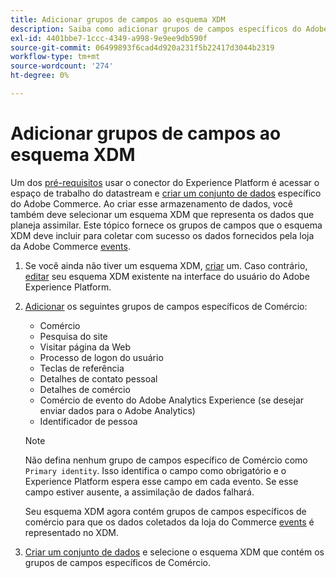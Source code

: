 ```yaml
---
title: Adicionar grupos de campos ao esquema XDM
description: Saiba como adicionar grupos de campos específicos do Adobe Commerce a um esquema XDM.
exl-id: 4401bbe7-1ccc-4349-a998-9e9ee9db590f
source-git-commit: 06499893f6cad4d920a231f5b22417d3044b2319
workflow-type: tm+mt
source-wordcount: '274'
ht-degree: 0%

---
```


# Adicionar grupos de campos ao esquema XDM

Um dos [pré-requisitos](overview.md#prereqs) usar o conector do Experience Platform é acessar o espaço de trabalho do datastream e [criar um conjunto de dados](https://experienceleague.adobe.com/docs/experience-platform/edge/datastreams/overview.html?lang=en) específico do Adobe Commerce. Ao criar esse armazenamento de dados, você também deve selecionar um esquema XDM que representa os dados que planeja assimilar. Este tópico fornece os grupos de campos que o esquema XDM deve incluir para coletar com sucesso os dados fornecidos pela loja da Adobe Commerce [events](events.md).

1. Se você ainda não tiver um esquema XDM, [criar](https://experienceleague.adobe.com/docs/experience-platform/xdm/ui/resources/schemas.html?lang=en#create) um. Caso contrário, [editar](https://experienceleague.adobe.com/docs/experience-platform/xdm/ui/resources/schemas.html?lang=en#edit) seu esquema XDM existente na interface do usuário do Adobe Experience Platform.

1. [Adicionar](https://experienceleague.adobe.com/docs/experience-platform/xdm/ui/resources/schemas.html?lang=en#add-field-groups) os seguintes grupos de campos específicos de Comércio:

   - Comércio
   - Pesquisa do site
   - Visitar página da Web
   - Processo de logon do usuário
   - Teclas de referência
   - Detalhes de contato pessoal
   - Detalhes de comércio
   - Comércio de evento do Adobe Analytics Experience (se desejar enviar dados para o Adobe Analytics)
   - Identificador de pessoa

   >[!NOTE]
   >
   > Não defina nenhum grupo de campos específico de Comércio como `Primary identity`. Isso identifica o campo como obrigatório e o Experience Platform espera esse campo em cada evento. Se esse campo estiver ausente, a assimilação de dados falhará.

   Seu esquema XDM agora contém grupos de campos específicos de comércio para que os dados coletados da loja do Commerce [events](events.md) é representado no XDM.

1. [Criar um conjunto de dados](https://experienceleague.adobe.com/docs/experience-platform/edge/datastreams/overview.html) e selecione o esquema XDM que contém os grupos de campos específicos de Comércio.
